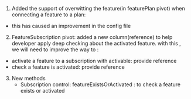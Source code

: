 1. Added the support of overwitting the feature(in featurePlan pivot) when connecting a feature to a plan:

-   this has caused an improvement in the config file

2. FeatureSubscription pivot: added a new column(reference) to help developer apply deep checking about the activated feature. with this , we will need to improve the way to :

-   activate a feature to a subscription with activable: provide reference
-   check a feature is activated: provide reference

3. New methods
    - Subscription control: featureExistsOrActivated : to check a feature exists or activated
